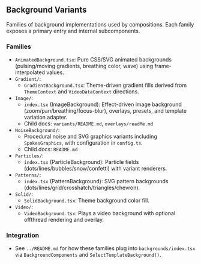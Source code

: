 ## Background Variants

Families of background implementations used by compositions. Each family exposes a primary entry and internal subcomponents.

### Families

- `AnimatedBackground.tsx`: Pure CSS/SVG animated backgrounds (pulsing/moving gradients, breathing color, wave) using frame-interpolated values.
- `Gradient/`:
  - `GradientBackground.tsx`: Theme-driven gradient fills derived from `ThemeContext` and `VideoDataContext` directions.
- `Image/`:
  - `index.tsx` (ImageBackground): Effect-driven image background (zoom/pan/breathing/focus-blur), overlays, presets, and template variation adapter.
  - Child docs: `variants/README.md`, `overlays/readMe.md`
- `NoiseBackground/`:
  - Procedural noise and SVG graphics variants including `SpokesGraphics`, with configuration in `config.ts`.
  - Child docs: `README.md`
- `Particles/`:
  - `index.tsx` (ParticleBackground): Particle fields (dots/lines/bubbles/snow/confetti) with variant renderers.
- `Patterns/`:
  - `index.tsx` (PatternBackground): SVG pattern backgrounds (dots/lines/grid/crosshatch/triangles/chevron).
- `Solid/`:
  - `SolidBackground.tsx`: Theme background color fill.
- `Video/`:
  - `VideoBackground.tsx`: Plays a video background with optional offthread rendering and overlay.

### Integration

- See `../README.md` for how these families plug into `backgrounds/index.tsx` via `BackgroundComponents` and `SelectTemplateBackground()`.
